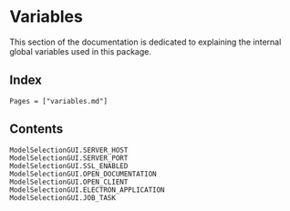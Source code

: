 # Variables

This section of the documentation is dedicated to explaining the internal global variables used in this package. 

## Index

```@index
Pages = ["variables.md"]
```

## Contents

```@docs
ModelSelectionGUI.SERVER_HOST
ModelSelectionGUI.SERVER_PORT
ModelSelectionGUI.SSL_ENABLED
ModelSelectionGUI.OPEN_DOCUMENTATION
ModelSelectionGUI.OPEN_CLIENT
ModelSelectionGUI.ELECTRON_APPLICATION
ModelSelectionGUI.JOB_TASK
```
